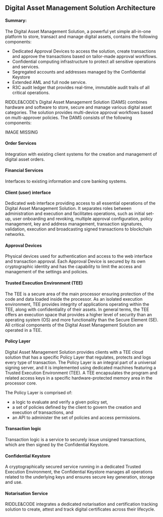 ## Digital Asset Management Solution Architecture


#### Summary:

The Digital Asset Management Solution, a powerful yet simple all-in-one platform to store, transact and manage digital assets, contains the following components:
* Dedicated Approval Devices to access the solution, create transactions and approve the transactions based on tailor-made approval workflows.
* Confidential computing infrastructure to protect all sensitive operations and services.
* Segregated accounts and addresses managed by the Confidential Keystore
* Extended AML and full node service.
* R3C audit ledger that provides real-time, immutable audit trails of all critical operations.

RIDDLE&CODE’s Digital Asset Management Solution (DAMS) combines hardware and software to store, secure and manage various digital asset categories. The solution provides multi-device approval workflows based on multi-approver policies. The DAMS consists of the following components:

IMAGE MISSING

#### Order Services

Integration with existing client systems for the creation and management of digital asset orders.

#### Financial Services

Interfaces to existing information and core banking systems.


#### Client (user) interface

Dedicated web interface providing access to all essential operations of the Digital Asset Management Solution. It separates roles between administration and execution and facilitates operations, such as initial set-up, user onboarding and revoking, multiple approval configuration, policy management, key and address management, transaction signatures, validation, execution and broadcasting signed transactions to blockchain networks.

#### Approval Devices

Physical devices used for authentication and access to the web interface and transaction approval. Each Approval Device is secured by its own cryptographic identity and has the capability to limit the access and management of the settings and policies.

#### Trusted Execution Environment (TEE)

The TEE is a secure area of the main processor ensuring protection of the code and data loaded inside the processor. As an isolated execution environment, TEE provides integrity of applications operating within the TEE, along with confidentiality of their assets. In general terms, the TEE offers an execution space that provides a higher level of security than an operating system (OS) and more functionality than the Secure Element (SE). All critical components of the Digital Asset Management Solution are operated in a TEE.

#### Policy Layer

Digital Asset Management Solution provides clients with a TEE cloud solution that has a specific Policy Layer that regulates, protects and logs every type of transaction. The Policy Layer is an integral part of a universal signing server, and it is implemented using dedicated machines featuring a Trusted Execution Environment (TEE). A TEE encapsulates the program and related access keys in a specific hardware-protected memory area in the processor core.

The Policy Layer is comprised of:
* a logic to evaluate and verify a given policy set,
* a set of policies defined by the client to govern the creation and execution of transactions, and
* an API to administer the set of policies and access permissions.

#### Transaction logic

Transaction logic is a service to securely issue unsigned transactions, which are then signed by the Confidential Keystore.

#### Confidential Keystore

A cryptographically secured service running in a dedicated Trusted Execution Environment, the Confidential Keystore manages all operations related to the underlying keys and ensures secure key generation, storage and use.

#### Notarisation Service

RIDDLE&CODE integrates a dedicated notarisation and certification tracking solution to create, attest and track digital certificates across their lifecycle.
